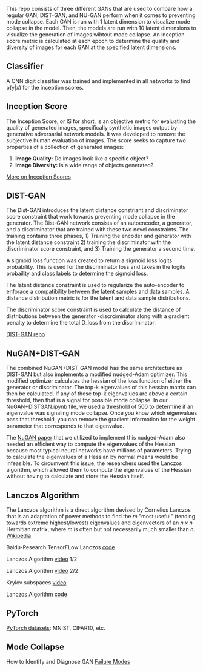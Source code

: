 This repo consists of three different GANs that are used to compare how a regular GAN, DIST-GAN, and NU-GAN perform when it comes to preventing mode collapse. Each GAN is run with 1 latent dimension to visualize mode collapse in the model. Then, the models are run with 10 latent dimensions to visualize the generation of images wihtout mode collapse. An inception score metric is calculated at each epoch to determine the quality and diversity of images for each GAN at the specified latent dimensions.

## Classifier

A CNN digit classifier was trained and implemented in all networks to find p(y|x) for the inception scores. 

## Inception Score
The Inception Score, or IS for short, is an objective metric for evaluating the quality of generated images, specifically synthetic images output by generative adversarial network models. It was developed to remove the subjective human evaluation of images. The score seeks to capture two properties of a collection of generated images:
1) **Image Quality:** Do images look like a specific object?
2) **Image Diversity:** Is a wide range of objects generated?

[More on Inception Scores](https://machinelearningmastery.com/how-to-implement-the-inception-score-from-scratch-for-evaluating-generated-images/)

## DIST-GAN

The Dist-GAN introduces the latent distance constriant and discriminator score constraint that work towards preventing mode collapse in the generator. The Dist-GAN network consists of an autoencoder, a generator, and a discriminator that are trained with these two novel constraints. The training contains three phases, 1) Training the encoder and generator with the latent distance constraint 2) training the discriminator with the discriminator score constraint, and 3) Training the generator a second time. 

A sigmoid loss function was created to return a sigmoid loss logits probability. This is used for the discriminator loss and takes in the logits probaility and class labels to determine the sigmoid loss. 

The latent distance constraint is used to regularize the auto-encoder to enforace a compatibility between the latent samples and data samples. A distance distribution metric is for the latent and data sample distributions.

The discriminator score constraint is used to calculate the distance of distributions between the generator -discrciminator along with a gradient penalty to determine the total D_loss from the discriminator. 


[DIST-GAN repo](https://github.com/tntrung/gan/blob/master/distgan_image/distgan_mnist.py)

## NuGAN+DIST-GAN

The combined NuGAN+DIST-GAN model has the same architecture as DIST-GAN but also implements a modified nudged-Adam optimizer. This modified optimizer calculates the hessian of the loss function of either the generator or discriminator. The top-k eigenvalues of this hessian matrix can then be calculated. If any of these top-k eigenvalues are above a certain threshold, then that is a signal for possible mode collapse. In our NuGAN+DISTGAN.ipynb file, we used a threshold of 500 to determine if an eigenvalue was signaling mode collapse. Once you know which eigenvalues pass that threshold, you can remove the gradient information for the weight parameter that corresponds to that eigenvalue.

The [NuGAN paper](https://arxiv.org/pdf/2012.09673.pdf) that we utilized to implement this nudged-Adam also needed an efficient way to compute the eigenvalues of the Hessian because most typical neural networks have millions of parameters. Trying to calculate the eigenvalues of a Hessian by normal means would be infeasible. To circumvent this issue, the researchers used the Lanczos algorithm, which allowed them to compute the eigenvalues of the Hessian without having to calculate and store the Hessian itself.

## Lanczos Algorithm

The Lanczos algorithm is a direct algorithm devised by Cornelius Lanczos that is an adaptation of power methods to find the *m* "most useful" (tending towards extreme highest/lowest) eigenvalues and eigenvectors of an *n x n* Hermitian matrix, where *m* is often but not necessarily much smaller than *n*. [Wikipedia](https://en.wikipedia.org/wiki/Lanczos_algorithm)

Baidu-Research TensorFLow Lanczos [code](https://github.com/baidu-research/tensorflow-allreduce/blob/master/tensorflow/contrib/solvers/python/ops/lanczos.py)

Lanczos Algorithm [video](https://www.youtube.com/watch?v=0t7WJybTmFg) 1/2

Lanczos Algorithm [video](https://www.youtube.com/watch?v=WO8w5zq1Sfo) 2/2

Krylov subspaces [video](https://www.youtube.com/watch?v=ji__O4deIZo)

Lanczos Algorithm [code](https://github.com/cc-hpc-itwm/GradVis/blob/master/toolbox/hessian_functions.py)

## PyTorch

[PyTorch datasets](https://pytorch.org/vision/stable/datasets.html): MNIST, CIFAR10, etc.


## Mode Collapse

How to Identify and Diagnose GAN [Failure Modes](https://machinelearningmastery.com/practical-guide-to-gan-failure-modes/)
